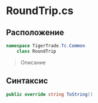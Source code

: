 
# RoundTrip.cs
## Расположение
```csharp
namespace TigerTrade.Tc.Common  
    class RoundTrip
```

> Описание

## Синтаксис
```csharp
public override string ToString()
```
